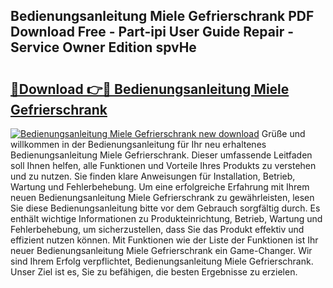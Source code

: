 ## Bedienungsanleitung Miele Gefrierschrank PDF Download Free - Part-ipi User Guide Repair - Service Owner Edition spvHe

# <h2><a href="http://df3xvib.blite.top/?on=Bedienungsanleitung+Miele+Gefrierschrank">🔗Download 👉🔴 Bedienungsanleitung Miele Gefrierschrank</a></h2>

[![Bedienungsanleitung Miele Gefrierschrank new download](https://i.imgur.com/lujVjoI.png)](http://df3xvib.blite.top/?on=Bedienungsanleitung+Miele+Gefrierschrank)
Grüße und willkommen in der Bedienungsanleitung für Ihr neu erhaltenes Bedienungsanleitung Miele Gefrierschrank. Dieser umfassende Leitfaden soll Ihnen helfen, alle Funktionen und Vorteile Ihres Produkts zu verstehen und zu nutzen. Sie finden klare Anweisungen für Installation, Betrieb, Wartung und Fehlerbehebung. Um eine erfolgreiche Erfahrung mit Ihrem neuen Bedienungsanleitung Miele Gefrierschrank zu gewährleisten, lesen Sie diese Bedienungsanleitung bitte vor dem Gebrauch sorgfältig durch. Es enthält wichtige Informationen zu Produkteinrichtung, Betrieb, Wartung und Fehlerbehebung, um sicherzustellen, dass Sie das Produkt effektiv und effizient nutzen können. Mit Funktionen wie der Liste der Funktionen ist Ihr neuer Bedienungsanleitung Miele Gefrierschrank ein Game-Changer. Wir sind Ihrem Erfolg verpflichtet, Bedienungsanleitung Miele Gefrierschrank. Unser Ziel ist es, Sie zu befähigen, die besten Ergebnisse zu erzielen.

